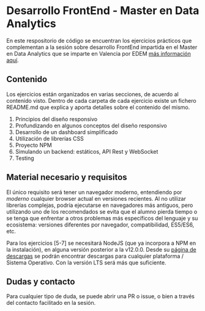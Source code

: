 # Desarrollo FrontEnd - Master en Data Analytics

En este respositorio de código se encuentran los ejercicios prácticos que complementan a la sesión sobre
desarrollo FrontEnd impartida en el Master en Data Analytics que se imparte en Valencia por EDEM
[más información aquí](https://edem.eu/master-big-data-analytics/).

## Contenido

Los ejercicios están organizados en varias secciones, de acuerdo al contenido visto. Dentro de cada carpeta de cada
ejercicio existe un fichero README.md que explica y aporta detalles sobre el contenido del mismo.

1. Principios del diseño responsivo
2. Profundizando en algunos conceptos del diseño responsivo
3. Desarrollo de un dashboard simplificado
4. Utilización de librerías CSS
5. Proyecto NPM
6. Simulando un backend: estáticos, API Rest y WebSocket
7. Testing

## Material necesario y requisitos

El único requisito será tener un navegador moderno, entendiendo por *moderno* cualquier browser actual en versiones
recientes. Al no utilizar librerías complejas, podría ejecutarse en navegadores más antiguos, pero utilizando uno
de los recomendados se evita que el alumno pierda tiempo o se tenga que enfrentar a otros problemas más específicos
del lenguaje y su ecosistema: versiones diferentes por navegador, compatibilidad, ES5/ES6, etc.

Para los ejercicios [5-7] se necesitará NodeJS (que ya incorpora a NPM en la instalación), en alguna versión posterior
a la v12.0.0. Desde su [página de descargas](https://nodejs.org/es/download/) se podrán encontrar descargas para
cualquier plataforma / Sistema Operativo. Con la versión LTS será más que suficiente.

## Dudas y contacto

Para cualquier tipo de duda, se puede abrir una PR o issue, o bien a través del contacto facilitado en la sesión.